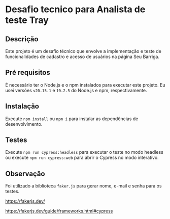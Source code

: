 # Desafio tecnico para Analista de teste Tray

## Descrição
Este projeto é um desafio técnico que envolve a implementação e teste de funcionalidades de cadastro e acesso de usuários na página Seu Barriga.

## Pré requisitos
É necessário ter o Node.js e o npm instalados para executar este projeto.
Eu usei versões `v20.15.1` e `10.2.5` do Node.js e npm, respectivamente.

## Instalação
Execute `npm install` ou `npm i` para instalar as dependências de desenvolvimento.

## Testes
Execute `npm run cypress:headless` para executar o teste no modo headless ou
execute `npm run cypress:web` para abrir o Cypress no modo interativo.

## Observação
Foi utilizado a biblioteca `faker.js` para gerar nome, e-mail e senha para os testes.

https://fakerjs.dev/

https://fakerjs.dev/guide/frameworks.html#cypress